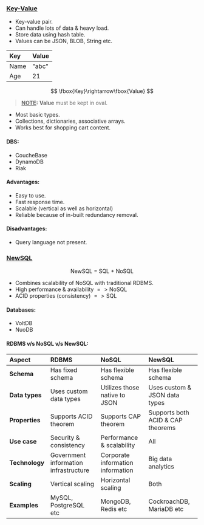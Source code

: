 ### <u>Key-Value</u>

- Key-value pair.
- Can handle lots of data & heavy load.
- Store data using hash table.
- Values can be JSON, BLOB, String etc.

| Key  | Value |
| :--- | ----- |
| Name | "abc" |
| Age  | 21    |

$$ \fbox{Key}\rightarrow\fbox{Value} $$

>**<u>NOTE</u>:**
>**Value** must be kept in oval.

- Most basic types.
- Collections, dictionaries, associative arrays.
- Works best for shopping cart content.

#### DBS:

- CoucheBase
- DynamoDB
- Riak

#### Advantages:

- Easy to use.
- Fast response time.
- Scalable (vertical as well as horizontal)
- Reliable because of in-built redundancy removal.

#### Disadvantages:

- Query language not present.


### <u>NewSQL</u>

$$ \text{NewSQL = SQL + NoSQL} $$

- Combines scalability of NoSQL with traditional RDBMS.
- High performance & availability $=> \text{NoSQL}$
- ACID properties (consistency) $=> \text{SQL}$

#### Databases:

- VoltDB
- NuoDB

#### RDBMS v/s NoSQL v/s NewSQL:

| Aspect         | RDBMS                                 | NoSQL                             | NewSQL                            |
| :------------- | :------------------------------------ | :-------------------------------- | :-------------------------------- |
| **Schema**     | Has fixed schema                      | Has flexible schema               | Has flexible schema               |
| **Data types** | Uses custom data types                | Utilizes those native to JSON     | Uses custom & JSON data types     |
| **Properties** | Supports ACID theorem                 | Supports CAP theorem              | Supports both ACID & CAP theorems |
| **Use case**   | Security & consistency                | Performance & scalability         | All                               |
| **Technology** | Government information infrastructure | Corporate information information | Big data analytics                |
| **Scaling**    | Vertical scaling                      | Horizontal scaling                | Both                              |
| **Examples**   | MySQL, PostgreSQL etc                 | MongoDB, Redis etc                | CockroachDB, MariaDB etc          |
